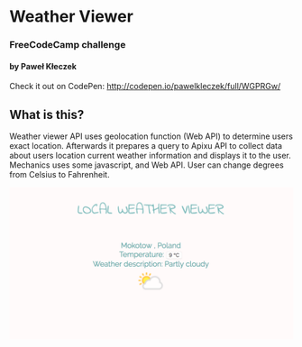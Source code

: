 # Weather Viewer

### FreeCodeCamp challenge
#### by Paweł Kłeczek

Check it out on CodePen:
http://codepen.io/pawelkleczek/full/WGPRGw/

## What is this?

Weather viewer API uses geolocation function (Web API) to determine users exact location. Afterwards it prepares a query to Apixu API to collect data about users location current weather information and displays it to the user. Mechanics uses some javascript, and Web API. User can change degrees from Celsius to Fahrenheit.

![alt tag](images/weather_viewer.png)
